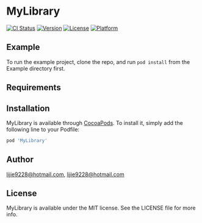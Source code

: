 # MyLibrary

[![CI Status](http://img.shields.io/travis/lijie9228@hotmail.com/MyLibrary.svg?style=flat)](https://travis-ci.org/lijie9228@hotmail.com/MyLibrary)
[![Version](https://img.shields.io/cocoapods/v/MyLibrary.svg?style=flat)](http://cocoapods.org/pods/MyLibrary)
[![License](https://img.shields.io/cocoapods/l/MyLibrary.svg?style=flat)](http://cocoapods.org/pods/MyLibrary)
[![Platform](https://img.shields.io/cocoapods/p/MyLibrary.svg?style=flat)](http://cocoapods.org/pods/MyLibrary)

## Example

To run the example project, clone the repo, and run `pod install` from the Example directory first.

## Requirements

## Installation

MyLibrary is available through [CocoaPods](http://cocoapods.org). To install
it, simply add the following line to your Podfile:

```ruby
pod 'MyLibrary'
```

## Author

lijie9228@hotmail.com, lijie9228@hotmail.com

## License

MyLibrary is available under the MIT license. See the LICENSE file for more info.
